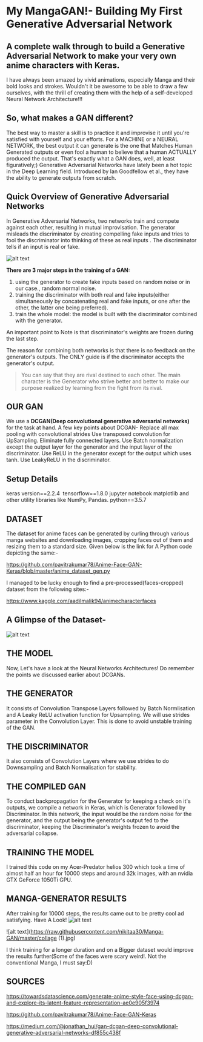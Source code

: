 My MangaGAN!- Building My First Generative Adversarial Network
===
A complete walk through to build a Generative Adversarial Network to make your very own anime characters with Keras.
---
I have always been amazed by vivid animations, especially Manga and their bold looks and strokes. Wouldn't it be awesome to be able to draw a few ourselves, with the thrill of creating them with the help of a self-developed Neural Network Architecture!!!


So, what makes a GAN different?
---

The best way to master a skill is to practice it and improvise it until you're satisfied with yourself and your efforts. For a MACHINE or a NEURAL NETWORK, the best output it can generate is the one that Matches Human Generated outputs or even fool a human to believe that a human ACTUALLY produced the output. That's exactly what a GAN does, well, at least figuratively;)
Generative Adversarial Networks have lately been a hot topic in the Deep Learning field. Introduced by Ian Goodfellow et al., they have the ability to generate outputs from scratch.

Quick Overview of Generative Adversarial Networks
---
In Generative Adversarial Networks, two networks train and compete against each other, resulting in mutual improvisation. The generator misleads the discriminator by creating compelling fake inputs and tries to fool the discriminator into thinking of these as real inputs . The discriminator tells if an input is real or fake.

![alt text](https://raw.githubusercontent.com/nikitaa30/Manga-GAN/master/medium_blog/gan.jpg)

**There are 3 major steps in the training of a GAN:**
1. using the generator to create fake inputs based on random noise or in our case., random normal noise.
2. training the discriminator with both real and fake inputs(either simultaneously by concatenating real and fake inputs, or one after the other, the latter one being preferred).
3. train the whole model: the model is built with the discriminator combined with the generator.

An important point to Note is that discriminator's weights are frozen during the last step.

The reason for combining both networks is that there is no feedback on the generator's outputs. The ONLY guide is if the discriminator accepts the generator's output.
> You can say that they are rival destined to each other. The main character is the Generator who strive better and better to make our   purpose realized by learning from the fight from its rival.

OUR GAN
---

We use a **DCGAN(Deep convolutional generative adversarial networks)** for the task at hand.
A few key points about DCGAN-
Replace all max pooling with convolutional strides
Use transposed convolution for UpSampling.
Eliminate fully connected layers.
Use Batch normalization except the output layer for the generator and the input layer of the discriminator.
Use ReLU in the generator except for the output which uses tanh.
Use LeakyReLU in the discriminator.

Setup Details
---
keras version==2.2.4 
tensorflow==1.8.0
jupyter notebook
matplotlib and other utility libraries like NumPy, Pandas.
python==3.5.7

DATASET
---
The dataset for anime faces can be generated by curling through various manga websites and downloading images, cropping faces out of them and resizing them to a standard size. Given below is the link for A Python code depicting the same:-

https://github.com/pavitrakumar78/Anime-Face-GAN-Keras/blob/master/anime_dataset_gen.py

I managed to be lucky enough to find a pre-processed(faces-cropped) dataset from the following sites:-

https://www.kaggle.com/aadilmalik94/animecharacterfaces


A Glimpse of the Dataset-
---
![alt text](https://raw.githubusercontent.com/nikitaa30/Manga-GAN/master/medium_blog/dataset.PNG)

THE MODEL
---

Now, Let's have a look at the Neural Networks Architectures! Do remember the points we discussed earlier about DCGANs.

THE GENERATOR
---
It consists of Convolution Transpose Layers followed by Batch Normlisation and A Leaky ReLU activation function for Upsampling. We will use strides parameter in the Convolution Layer. This is done to avoid unstable training of the GAN.

THE DISCRIMINATOR
---
It also consists of Convolution Layers where we use strides to do Downsampling and Batch Normalisation for stability.

THE COMPILED GAN
---
To conduct backpropagation for the Generator for keeping a check on it's outputs, we compile a network in Keras, which is Generator followed by Discriminator. In this network, the input would be the random noise for the generator, and the output being the generator's output fed to the discriminator, keeping the Discriminator's weights frozen to avoid the adversarial collapse. 

TRAINING THE MODEL
---
I trained this code on my Acer-Predator helios 300 which took a time of almost half an hour for 10000 steps and around 32k images, with an nvidia GTX GeForce 1050Ti GPU.

MANGA-GENERATOR RESULTS
---
After training for 10000 steps, the results came out to be pretty cool ad satisfying. Have A Look!
![alt text](https://raw.githubusercontent.com/nikitaa30/Manga-GAN/master/ezgif.com-gif-maker.gif)

![alt text](https://raw.githubusercontent.com/nikitaa30/Manga-GAN/master/collage (1).jpg)


I think training for a longer duration and on a Bigger dataset would improve the results further(Some of the faces were scary weird!. Not the conventional Manga, I must say:D)

SOURCES
---
https://towardsdatascience.com/generate-anime-style-face-using-dcgan-and-explore-its-latent-feature-representation-ae0e905f3974

https://github.com/pavitrakumar78/Anime-Face-GAN-Keras

https://medium.com/@jonathan_hui/gan-dcgan-deep-convolutional-generative-adversarial-networks-df855c438f
